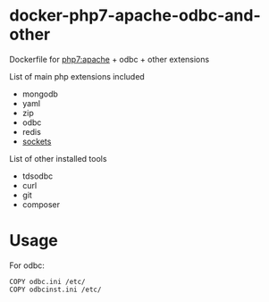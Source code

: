 # docker-php7-apache-odbc-and-other
Dockerfile for [php7:apache](https://hub.docker.com/_/php/) + odbc + other extensions

List of main php extensions included
* mongodb
* yaml
* zip
* odbc
* redis
* [sockets](http://php.net/manual/en/book.sockets.php)

List of other installed tools
* tdsodbc
* curl
* git
* composer

# Usage
For odbc:
```
COPY odbc.ini /etc/
COPY odbcinst.ini /etc/
```

